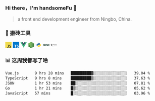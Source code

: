 
### Hi there，I'm handsomeFu 👋
> a front end development engineer from Ningbo, China.

### 🔧 搬砖工具
<code><img height="20" src="https://raw.githubusercontent.com/github/explore/80688e429a7d4ef2fca1e82350fe8e3517d3494d/topics/javascript/javascript.png"></code>
<code><img height="20" src="https://raw.githubusercontent.com/github/explore/80688e429a7d4ef2fca1e82350fe8e3517d3494d/topics/typescript/typescript.png"></code>
<code><img height="20" src="https://raw.githubusercontent.com/github/explore/80688e429a7d4ef2fca1e82350fe8e3517d3494d/topics/vue/vue.png"></code>
<code><img height="20" src="https://raw.githubusercontent.com/github/explore/80688e429a7d4ef2fca1e82350fe8e3517d3494d/topics/nodejs/nodejs.png"></code>
<code><img height="20" src="https://raw.githubusercontent.com/github/explore/80688e429a7d4ef2fca1e82350fe8e3517d3494d/topics/python/python.png"></code>
<code><img height="20" src="https://raw.githubusercontent.com/github/explore/80688e429a7d4ef2fca1e82350fe8e3517d3494d/topics/django/django.png"></code>
<code><img height="20" src="https://raw.githubusercontent.com/github/explore/80688e429a7d4ef2fca1e82350fe8e3517d3494d/topics/flask/flask.png"></code>



### 📊 这周我都写了啥
<!--START_SECTION:waka-->
```text
Vue.js       9 hrs 28 mins   █████████▓░░░░░░░░░░░░░░░   39.04 % 
TypeScript   9 hrs 8 mins    █████████▒░░░░░░░░░░░░░░░   37.63 % 
JSON         1 hr 53 mins    ██░░░░░░░░░░░░░░░░░░░░░░░   07.81 % 
Go           1 hr 21 mins    █▒░░░░░░░░░░░░░░░░░░░░░░░   05.62 % 
JavaScript   57 mins         █░░░░░░░░░░░░░░░░░░░░░░░░   03.96 % 
```
<!--END_SECTION:waka-->
